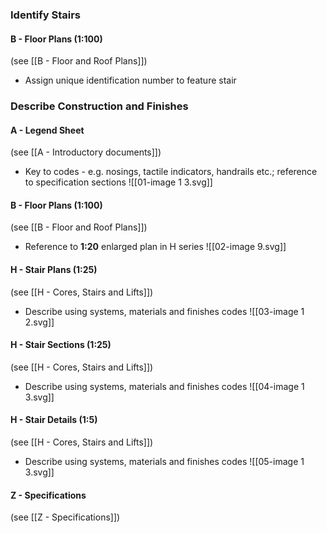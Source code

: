 ### Identify Stairs

#### B - Floor Plans (1:100)
(see [[B - Floor and Roof Plans]])
- Assign unique identification number to feature stair

### Describe Construction and Finishes

#### A - Legend Sheet
(see [[A - Introductory documents]])
- Key to codes - e.g. nosings, tactile indicators, handrails etc.; reference to specification sections
![[01-image 1 3.svg]]

#### B - Floor Plans (1:100)
(see [[B - Floor and Roof Plans]])

- Reference to **1:20** enlarged plan in H series
![[02-image 9.svg]]

#### H - Stair Plans (1:25)
(see [[H - Cores, Stairs and Lifts]])
- Describe using systems, materials and finishes codes
![[03-image 1 2.svg]]

#### H - Stair Sections (1:25)
(see [[H - Cores, Stairs and Lifts]])
- Describe using systems, materials and finishes codes
![[04-image 1 3.svg]]

#### H - Stair Details (1:5)
(see [[H - Cores, Stairs and Lifts]])
- Describe using systems, materials and finishes codes
![[05-image 1 3.svg]]

#### Z - Specifications
(see [[Z - Specifications]])
